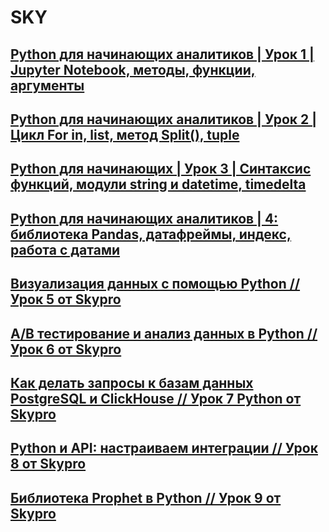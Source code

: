 # SKY

## [Python для начинающих аналитиков | Урок 1 | Jupyter Notebook, методы, функции, аргументы](https://youtu.be/GQGaqrkV1s4)

## [Python для начинающих аналитиков | Урок 2 | Цикл For in, list, метод Split(), tuple](https://youtu.be/atZYkzkKd3w)

## [Python для начинающих | Урок 3 | Синтаксис функций, модули string и datetime, timedelta](https://youtu.be/2SJ3bpYYheg)

## [Python для начинающих аналитиков | 4: библиотека Pandas, датафреймы, индекс, работа с датами](https://youtu.be/NMGohr4Wc9A)

## [Визуализация данных с помощью Python // Урок 5 от Skypro](https://youtu.be/aohLAfQxtTI)

## [А/B тестирование и анализ данных в Python // Урок 6 от Skypro](https://youtu.be/cjMhezRVDq0)

## [Как делать запросы к базам данных PostgreSQL и ClickHouse // Урок 7 Python от Skypro](https://youtu.be/1Jr6XpWUQMo)

## [Python и API: настраиваем интеграции // Урок 8 от Skypro](https://youtu.be/uyIjmSxy53U)

## [Библиотека Prophet в Python // Урок 9 от Skypro](https://youtu.be/xngR_JVFjMU)
